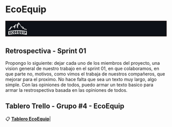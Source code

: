 # EcoEquip
![enter image description here](https://github.com/emirchus/grupo_4_ecoquip/blob/main/extrafiles/bannerreadme.jpg)

## Retrospectiva - Sprint 01

Propongo lo siguiente: dejar cada uno de los miembros del proyecto, una vision general de nuestro trabajo en el sprint 01, en que colaboramos, en que parte no, motivos, como vimos el trabaja de nuestros compañeros, que mejorar para el proximo. No hace falta que sea un texto muy largo, algo simple.
Con las opiniones de todos, puedo armar un texto basico para armar la restrospectiva basada en las opiniones de todos.

## Tablero Trello - Grupo #4 - EcoEquip

📋 <strong><a href="https://trello.com/invite/b/Scb6zxY8/ATTI7272b788f3fa90e9d488c6256f3a84252462C99D/ecoequip">Tablero EcoEquip</a></strong>|
